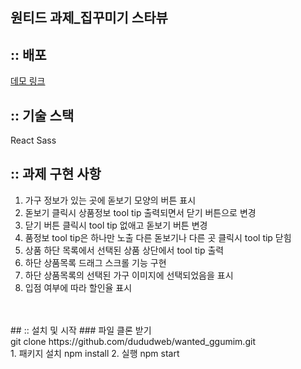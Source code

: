 ## 원티드 과제_집꾸미기 스타뷰

## :: 배포
<a href="http://dududggumim.s3-website.ap-northeast-2.amazonaws.com/">데모 링크</a>
</br>
## :: 기술 스택
React
Sass
</br>
## :: 과제 구현 사항
1. 가구 정보가 있는 곳에 돋보기 모양의 버튼 표시
2. 돋보기 클릭시 상품정보 tool tip 출력되면서 닫기 버튼으로 변경
3. 닫기 버튼 클릭시 tool tip 없애고 돋보기 버튼 변경
4. 품정보 tool tip은 하나만 노출 다른 돋보기나 다른 곳 클릭시 tool tip 닫힘
5. 상품 하단 목록에서 선택된 상품 상단에서 tool tip 출력
6. 하단 상품목록 드래그 스크롤 기능 구현
7. 하단 상품목록의 선택된 가구 이미지에 선택되었음을 표시
8. 입점 여부에 따라 할인율 표시
</br>  
</br>  
## :: 설치 및 시작
### 파일 클론 받기
</br>  
 git clone https://github.com/dududweb/wanted_ggumim.git
</br>  
1. 패키지 설치  
 npm install 
2. 실행  
 npm start
